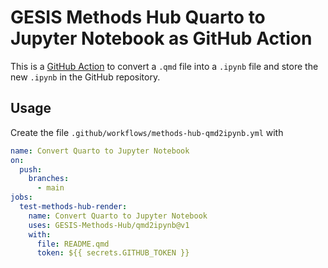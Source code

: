 # GESIS Methods Hub Quarto to Jupyter Notebook as GitHub Action

This is a [GitHub Action](https://github.com/features/actions) to convert a `.qmd` file into a `.ipynb` file and store the new `.ipynb` in the GitHub repository.

## Usage

Create the file `.github/workflows/methods-hub-qmd2ipynb.yml` with

```yaml
name: Convert Quarto to Jupyter Notebook
on:
  push:
    branches:
      - main
jobs:
  test-methods-hub-render:
    name: Convert Quarto to Jupyter Notebook
    uses: GESIS-Methods-Hub/qmd2ipynb@v1
    with:
      file: README.qmd
      token: ${{ secrets.GITHUB_TOKEN }}
```